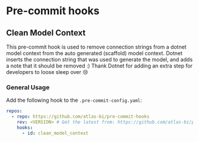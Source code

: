 # Pre-commit hooks

## Clean Model Context

This pre-commit hook is used to remove connection strings from a dotnet model context from the auto generated (scaffold) model context. Dotnet inserts the connection string that was used to generate the model, and adds a note that it should be removed :) Thank Dotnet for adding an extra step for developers to loose sleep over 😢

### General Usage

Add the following hook to the ``.pre-commit-config.yaml``:

```yaml
repos:
  - repo: https://github.com/atlas-bi/pre-commit-hooks
    rev: <VERSION> # Get the latest from: https://github.com/atlas-bi/pre-commit-hooks/releases
    hooks:
      - id: clean_model_context

```
